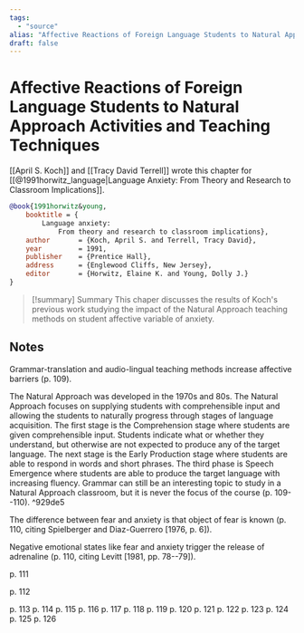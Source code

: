 ```yaml
---
tags:
  - "source"
alias: "Affective Reactions of Foreign Language Students to Natural Approach Activities and Teaching Techniques"
draft: false
---
```

# Affective Reactions of Foreign Language Students to Natural Approach Activities and Teaching Techniques

[[April S. Koch]] and [[Tracy David Terrell]] wrote this chapter for [[@1991horwitz_language|Language Anxiety: From Theory and Research to Classroom Implications]].
```bibtex
@book{1991horwitz&young,
	booktitle = {
		Language anxiety: 
			From theory and research to classroom implications},
	author       = {Koch, April S. and Terrell, Tracy David},
	year         = 1991,
	publisher    = {Prentice Hall},
	address      = {Englewood Cliffs, New Jersey},
	editor       = {Horwitz, Elaine K. and Young, Dolly J.}
}
```

> [!summary] Summary
>This chaper discusses the results of Koch's previous work studying the impact of the Natural Approach teaching methods on student affective variable of anxiety.
## Notes
Grammar-translation and audio-lingual teaching methods increase affective barriers (p. 109).

The Natural Approach was developed in the 1970s and 80s.  The Natural Approach focuses on supplying students with comprehensible input and allowing the students to naturally progress through stages of language acquisition. The first stage is the Comprehension stage where students are given comprehensible input. Students indicate what or whether they understand, but otherwise are not expected to produce any of the target language. The next stage is the Early Production stage where students are able to respond in words and short phrases. The third phase is Speech Emergence where students are able to produce the target language with increasing fluency. Grammar can still be an interesting topic to study in a Natural Approach classroom, but it is never the focus of the course (p. 109--110). ^929de5

The difference between fear and anxiety is that object of fear is known (p. 110, citing Spielberger and Diaz-Guerrero [1976, p. 6]).

Negative emotional states like fear and anxiety trigger the release of adrenaline (p. 110, citing Levitt [1981, pp. 78--79]).

p. 111

p. 112

p. 113
p. 114
p. 115
p. 116
p. 117
p. 118
p. 119
p. 120
p. 121
p. 122
p. 123
p. 124
p. 125
p. 126